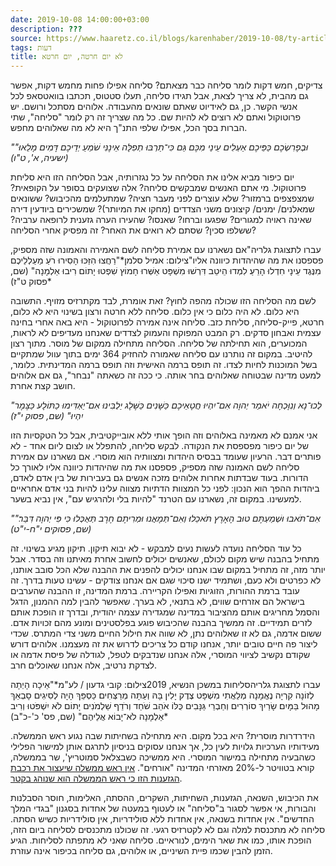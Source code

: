 ```yaml
---
date: 2019-10-08 14:00:00+03:00
description: ???
source: https://www.haaretz.co.il/blogs/karenhaber/2019-10-08/ty-article/0000017f-f8b0-d2d5-a9ff-f8bca2140000
tags: דעות
title: לא יום חרטה, יום חרטא
---
```


צדיקים, חמש דקות לומר סליחה כבר מצאתם? סליחה אפילו פחות מחמש דקות, אפשר גם מהבית, לא צריך לצאת, אבל תגידו סליחה, תעלו סטטוס, תכתבו בוואטסאפ לכל אנשי הקשר. כן, גם לאידיוט שאתם שונאים מהעבודה. אלוהים מסתכל ורושם. יש פרוטוקול ואתם לא רוצים לא להיות שם. כל מה שצריך זה רק לומר "סליחה", שתי הברות בסך הכל, אפילו שלפי התנ"ך היא לא מה שאלוהים מחפש. 

*"וּבְפָרִשְׂכֶם כַּפֵּיכֶם אַעְלִים עֵינַי מִכֶּם גַּם כִּי־תַרְבּוּ תְפִלָּה אֵינֶנִּי שֹׁמֵעַ יְדֵיכֶם דָּמִים מָלֵאוּ" (ישעיה, א', ט"ו)* 

יום כיפור מביא אלינו את הסליחה על כל נגזרותיה, אבל הסליחה הזו היא סליחת פרוטוקול. מי אתם האנשים שמבקשים סליחה? אלה שצועקים בסופר על הקופאית? שמצפצפים ברמזור? שלא עוצרים לפני מעבר חציה? שמתעלמים מהכיבוש? ששונאים שמאלנים/ ימנים/ קיצונים משני הצדדים (מחקו את המיותר)? שמשכירים ביודעין דירה שאינה ראויה למגורים? שפגעו וברחו? שאנסו? שהעירו הערה גזענית לרופאה ערביה? ששלפו סכין? שסתם לא רואים את האחר? זה מפסיק אחרי הסליחה? 

 עברו לתצוגת גלריה"אם נשארנו עם אמירת סליחה לשם האמירה והאמונה שזה מספיק, פספסנו את מה שהיהדות כיוונה אליו"צילום: אמיל סלמן*"רַחֲצוּ הִזַּכּוּ הָסִירוּ רֹעַ מַעַלְלֵיכֶם מִנֶּגֶד עֵינָי חִדְלוּ הָרֵעַ׃ לִמְדוּ הֵיטֵב דִּרְשׁוּ מִשְׁפָּט אַשְּׁרוּ חָמוֹץ שִׁפְטוּ יָתוֹם רִיבוּ אַלְמָנָה" (שם, פסוק ט"ז)* 

לשם מה הסליחה הזו שכולה מהפה לחוץ? זאת אומרת, לבד מקתרזיס מזויף. התשובה היא כלום. לא היה כלום כי אין כלום. סליחה ללא חרטה ורצון בשינוי היא לא כלום, חרטא, פייק-סליחה, סליחת כזב. סליחה אינה אמירה לפרוטוקול - היא באה אחרי בחינה עצמית ואבחון סדקים. רק המבט המפוקח והעמוק לצדדים שאנחנו מעדיפים לא לראות, המכוערים, הוא תחילתה של סליחה. הסליחה מתחילה ממקום של מוסר. מתוך רצון להיטיב. במקום זה נותרנו עם סליחה שאמורה להחזיק 364 ימים בתוך עוול שמתקיים בשל המוכנות לחיות לצדו. זה תופס ברמה האישית וזה תופס ברמה המדינתית. כלומר, למעט מדינה שבטוחה שאלוהים בחר אותה. כי ככה זה כשאתה "נבחר", גם אם אלוהים חושב קצת אחרת. 

*"לְכוּ־נָא וְנִוָּכְחָה יֹאמַר יְהוָה אִם־יִהְיוּ חֲטָאֵיכֶם כַּשָּׁנִים כַּשֶּׁלֶג יַלְבִּינוּ אִם־יַאְדִּימוּ כַתּוֹלָע כַּצֶּמֶר יִהְיוּ" (שם, פסוק י"ז)* 

אני אמנם לא מאמינה באלוהים וזה הופך אותי ללא אובייקטיבית, אבל כל הטקסיות הזו של יום כיפור מפספסת את הנקודה. לבקש סליחה, להתפלל או לצום ליום אחד - לא פותרים דבר. הרעיון שעומד בבסיס היהדות ומצוותיה הוא מוסרי. אם נשארנו עם אמירת סליחה לשם האמונה שזה מספיק, פספסנו את מה שהיהדות כיוונה אליו לאורך כל הדורות. בעוד שבדתות אחרות אלוהים מזכה אנשים גם בעבירות של בין אדם לאדם, ביהדות ההפך הוא הנכון: לפני כל המצוות הדתיות מצווה עלינו להיות בני אדם אחראיים למעשינו. במקום זה, נשארנו עם הטרנד "להיות בלי ולהרגיש עם", אין נביא בשער. 

*"אִם־תֹּאבוּ וּשְׁמַעְתֶּם טוּב הָאָרֶץ תֹּאכֵלוּ׃ וְאִם־תְּמָאֲנוּ וּמְרִיתֶם חֶרֶב תְּאֻכְּלוּ כִּי פִּי יְהוָה דִּבֵּר׃" (שם, פסוקים י"ח-י"ט)* 

כל עוד הסליחה נועדה לעשות נעים למבקש - לא יבוא תיקון. תיקון מגיע בשינוי. זה מתחיל בהבנה שיש מקום לכולם, שאנשים יכולים לחשוב אחרת מאיתנו וזה בסדר. אבל יותר מזה, זה מתחיל במקום שבו אנחנו יכולים להפנים את ההבנה שלא הכל סובב אותנו, לא כפרטים ולא כעם, ושתמיד ישנו סיכוי שגם אם אנחנו צודקים - עשינו טעות בדרך. זה עובד ברמת ההורות, הזוגיות ואפילו הקריירה. ברמת המדינה, זו ההבנה שהערבים בישראל הם אזרחים שווים, לא בתנאי, לא בערך. שאפשר להבין למה ההמנון, הדגל והסמל מחריגים אותם מהציבור במדינה שמגדירה עצמה יהודית, ובדרך זו הופכת אותם לזרים תמידיים. זה ממשיך בהבנה שהכיבוש פוגע בפלסטינים ומונע מהם זכויות אדם. ששום אדמה, גם לא זו שאלוהים נתן, לא שווה את חילול החיים משני צדי המתרס. שכדי ליצור פה חיים טובים יותר, אנחנו קודם כל צריכים לדרוש את זה מעצמנו. אלוהים דורש שקודם נקשיב לציווי המוסרי, אלה אנחנו שנדבקים לטפל, לגודלה של פיסת אדמה או לצדקת נרטיב, אלה אנחנו שאוכלים חרב. 

 עברו לתצוגת גלריהסליחות במשכן הנשיא, 2019צילום: קובי גדעון / לע"מ*"אֵיכָה הָיְתָה לְזוֹנָה קִרְיָה נֶאֱמָנָה מְלֵאֲתִי מִשְׁפָּט צֶדֶק יָלִין בָּהּ וְעַתָּה מְרַצְּחִים׃ כַּסְפֵּךְ הָיָה לְסִיגִים סָבְאֵךְ מָהוּל בַּמָּיִם׃ שָׂרַיִךְ סוֹרְרִים וְחַבְרֵי גַּנָּבִים כֻּלּוֹ אֹהֵב שֹׁחַד וְרֹדֵף שַׁלְמֹנִים יָתוֹם לֹא יִשְׁפֹּטוּ וְרִיב אַלְמָנָה לֹא־יָבוֹא אֲלֵיהֶם׃" (שם, פס' כ'-כ"ב)* 

הידרדרות מוסרית? היא בכל מקום. היא מתחילה בשחיתות שבה נגוע ראש הממשלה. מעידותיו הערכיות גלויות לעין כל, אך אנחנו עסוקים בניסיון לתרגם אותן למישור הפלילי כשהבעיה מתחילה במישור המוסרי. היא ממשיכה כשבצלאל סמוטריץ', שר בממשלה, קורא בטוויטר ל-20% מאזרחי המדינה "אורחים". [אין ראש ממשלה שיעצור את רכבת הגזענות הזו כי ראש הממשלה הוא שנוהג בקטר](/blogs/karenhaber/2019-08-04/ty-article/0000017f-f8a9-d47e-a37f-f9bd466b0000). 

את הכיבוש, השנאה, הגזענות, השחיתות, השקרים, ההסתה, האלימות, חוסר הסבלנות והבורות, אי אפשר לסגור ב"סליחה" או לעטוף במעטה של אחדות בסגנון "בגדי המלך החדשים". אין אחדות בשנאה, אין אחדות ללא סולידריות, אין סולידריות כשיש הסתה. סליחה לא מתכנסת למלה וגם לא לקטרזיס רגעי. זה שכולנו מתכנסים לסליחה ביום הזה, הופכת אותו, כמו את שאר הימים, לנוראיים. סליחה שאני לא מתפתה לסליחות. הגיע הזמן להבין שכמו פיית השיניים, או אלוהים, גם סליחה בכיפור אינה עוזרת.